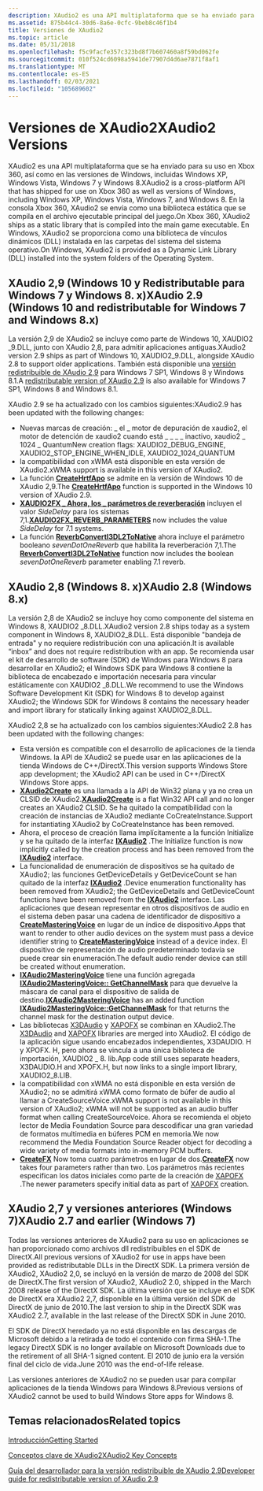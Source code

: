 ```yaml
---
description: XAudio2 es una API multiplataforma que se ha enviado para su uso en Xbox 360, así como en las versiones de Windows, incluidas Windows XP, Windows Vista, Windows 7 y Windows 8.
ms.assetid: 875b44c4-30d6-8a6e-0cfc-9beb8c46f1b4
title: Versiones de XAudio2
ms.topic: article
ms.date: 05/31/2018
ms.openlocfilehash: f5c9facfe357c323bd8f7b607460a8f59bd062fe
ms.sourcegitcommit: 010f524cd6098a5941de77907d4d6ae7871f8af1
ms.translationtype: MT
ms.contentlocale: es-ES
ms.lasthandoff: 02/03/2021
ms.locfileid: "105689602"
---
```

# <a name="xaudio2-versions"></a><span data-ttu-id="aae48-103">Versiones de XAudio2</span><span class="sxs-lookup"><span data-stu-id="aae48-103">XAudio2 Versions</span></span>

<span data-ttu-id="aae48-104">XAudio2 es una API multiplataforma que se ha enviado para su uso en Xbox 360, así como en las versiones de Windows, incluidas Windows XP, Windows Vista, Windows 7 y Windows 8.</span><span class="sxs-lookup"><span data-stu-id="aae48-104">XAudio2 is a cross-platform API that has shipped for use on Xbox 360 as well as versions of Windows, including Windows XP, Windows Vista, Windows 7, and Windows 8.</span></span> <span data-ttu-id="aae48-105">En la consola Xbox 360, XAudio2 se envía como una biblioteca estática que se compila en el archivo ejecutable principal del juego.</span><span class="sxs-lookup"><span data-stu-id="aae48-105">On Xbox 360, XAudio2 ships as a static library that is compiled into the main game executable.</span></span> <span data-ttu-id="aae48-106">En Windows, XAudio2 se proporciona como una biblioteca de vínculos dinámicos (DLL) instalada en las carpetas del sistema del sistema operativo.</span><span class="sxs-lookup"><span data-stu-id="aae48-106">On Windows, XAudio2 is provided as a Dynamic Link Library (DLL) installed into the system folders of the Operating System.</span></span>

## <a name="xaudio-29-windows-10-and-redistributable-for-windows-7-and-windows-8x"></a><span data-ttu-id="aae48-107">XAudio 2,9 (Windows 10 y Redistributable para Windows 7 y Windows 8. x)</span><span class="sxs-lookup"><span data-stu-id="aae48-107">XAudio 2.9 (Windows 10 and redistributable for Windows 7 and Windows 8.x)</span></span>

<span data-ttu-id="aae48-108">La versión 2,9 de XAudio2 se incluye como parte de Windows 10, XAUDIO2 \_9.DLL, junto con XAudio 2,8, para admitir aplicaciones antiguas.</span><span class="sxs-lookup"><span data-stu-id="aae48-108">XAudio2 version 2.9 ships as part of Windows 10, XAUDIO2\_9.DLL, alongside XAudio 2.8 to support older applications.</span></span> <span data-ttu-id="aae48-109">También está disponible una [versión redistribuible de XAudio 2,9](xaudio2-redistributable.md) para Windows 7 SP1, Windows 8 y Windows 8.1.</span><span class="sxs-lookup"><span data-stu-id="aae48-109">A [redistributable version of XAudio 2.9](xaudio2-redistributable.md) is also available for Windows 7 SP1, Windows 8 and Windows 8.1.</span></span>

<span data-ttu-id="aae48-110">XAudio 2.9 se ha actualizado con los cambios siguientes:</span><span class="sxs-lookup"><span data-stu-id="aae48-110">XAudio2.9 has been updated with the following changes:</span></span>

-   <span data-ttu-id="aae48-111">Nuevas marcas de creación: \_ el \_ motor de depuración de xaudio2, el motor de detención de xaudio2 cuando está \_ \_ \_ \_ inactivo, xaudio2 \_ 1024 \_ Quantum</span><span class="sxs-lookup"><span data-stu-id="aae48-111">New creation flags: XAUDIO2\_DEBUG\_ENGINE, XAUDIO2\_STOP\_ENGINE\_WHEN\_IDLE, XAUDIO2\_1024\_QUANTUM</span></span>
-   <span data-ttu-id="aae48-112">la compatibilidad con xWMA está disponible en esta versión de XAudio2.</span><span class="sxs-lookup"><span data-stu-id="aae48-112">xWMA support is available in this version of XAudio2.</span></span>
-   <span data-ttu-id="aae48-113">La función [**CreateHrtfApo**](/windows/desktop/api/HrtfApoApi/nf-hrtfapoapi-createhrtfapo) se admite en la versión de Windows 10 de XAudio 2,9.</span><span class="sxs-lookup"><span data-stu-id="aae48-113">The [**CreateHrtfApo**](/windows/desktop/api/HrtfApoApi/nf-hrtfapoapi-createhrtfapo) function is supported in the Windows 10 version of XAudio 2.9.</span></span>
-   <span data-ttu-id="aae48-114">[**XAUDIO2FX \_ Ahora, los \_ parámetros de reverberación**](/windows/desktop/api/xaudio2fx/ns-xaudio2fx-xaudio2fx_reverb_parameters) incluyen el valor *SideDelay* para los sistemas 7,1.</span><span class="sxs-lookup"><span data-stu-id="aae48-114">[**XAUDIO2FX\_REVERB\_PARAMETERS**](/windows/desktop/api/xaudio2fx/ns-xaudio2fx-xaudio2fx_reverb_parameters) now includes the value *SideDelay* for 7.1 systems.</span></span>
-   <span data-ttu-id="aae48-115">La función [**ReverbConvertI3DL2ToNative**](/windows/desktop/api/xaudio2fx/nf-xaudio2fx-reverbconverti3dl2tonative) ahora incluye el parámetro booleano *sevenDotOneReverb* que habilita la reverberación 7,1.</span><span class="sxs-lookup"><span data-stu-id="aae48-115">The [**ReverbConvertI3DL2ToNative**](/windows/desktop/api/xaudio2fx/nf-xaudio2fx-reverbconverti3dl2tonative) function now includes the boolean *sevenDotOneReverb* parameter enabling 7.1 reverb.</span></span>

## <a name="xaudio-28-windows-8x"></a><span data-ttu-id="aae48-116">XAudio 2,8 (Windows 8. x)</span><span class="sxs-lookup"><span data-stu-id="aae48-116">XAudio 2.8 (Windows 8.x)</span></span>

<span data-ttu-id="aae48-117">La versión 2,8 de XAudio2 se incluye hoy como componente del sistema en Windows 8, XAUDIO2 \_8.DLL.</span><span class="sxs-lookup"><span data-stu-id="aae48-117">XAudio2 version 2.8 ships today as a system component in Windows 8, XAUDIO2\_8.DLL.</span></span> <span data-ttu-id="aae48-118">Está disponible "bandeja de entrada" y no requiere redistribución con una aplicación.</span><span class="sxs-lookup"><span data-stu-id="aae48-118">It is available “inbox” and does not require redistribution with an app.</span></span> <span data-ttu-id="aae48-119">Se recomienda usar el kit de desarrollo de software (SDK) de Windows para Windows 8 para desarrollar en XAudio2; el Windows SDK para Windows 8 contiene la biblioteca de encabezado e importación necesaria para vincular estáticamente con XAUDIO2 \_8.DLL.</span><span class="sxs-lookup"><span data-stu-id="aae48-119">We recommend to use the Windows Software Development Kit (SDK) for Windows 8 to develop against XAudio2; the Windows SDK for Windows 8 contains the necessary header and import library for statically linking against XAUDIO2\_8.DLL.</span></span>

<span data-ttu-id="aae48-120">XAudio2 2,8 se ha actualizado con los cambios siguientes:</span><span class="sxs-lookup"><span data-stu-id="aae48-120">XAudio2 2.8 has been updated with the following changes:</span></span>

-   <span data-ttu-id="aae48-121">Esta versión es compatible con el desarrollo de aplicaciones de la tienda Windows. la API de XAudio2 se puede usar en las aplicaciones de la tienda Windows de C++/DirectX.</span><span class="sxs-lookup"><span data-stu-id="aae48-121">This version supports Windows Store app development; the XAudio2 API can be used in C++/DirectX Windows Store apps.</span></span>
-   <span data-ttu-id="aae48-122">[**XAudio2Create**](/windows/desktop/api/xaudio2/nf-xaudio2-xaudio2create) es una llamada a la API de Win32 plana y ya no crea un CLSID de XAudio2.</span><span class="sxs-lookup"><span data-stu-id="aae48-122">[**XAudio2Create**](/windows/desktop/api/xaudio2/nf-xaudio2-xaudio2create) is a flat Win32 API call and no longer creates an XAudio2 CLSID.</span></span> <span data-ttu-id="aae48-123">Se ha quitado la compatibilidad con la creación de instancias de XAudio2 mediante CoCreateInstance.</span><span class="sxs-lookup"><span data-stu-id="aae48-123">Support for instantiating XAudio2 by CoCreateInstance has been removed.</span></span>
-   <span data-ttu-id="aae48-124">Ahora, el proceso de creación llama implícitamente a la función Initialize y se ha quitado de la interfaz [**IXAudio2**](/windows/desktop/api/xaudio2/nn-xaudio2-ixaudio2) .</span><span class="sxs-lookup"><span data-stu-id="aae48-124">The Initialize function is now implicitly called by the creation process and has been removed from the [**IXAudio2**](/windows/desktop/api/xaudio2/nn-xaudio2-ixaudio2) interface.</span></span>
-   <span data-ttu-id="aae48-125">La funcionalidad de enumeración de dispositivos se ha quitado de XAudio2; las funciones GetDeviceDetails y GetDeviceCount se han quitado de la interfaz [**IXAudio2**](/windows/desktop/api/xaudio2/nn-xaudio2-ixaudio2) .</span><span class="sxs-lookup"><span data-stu-id="aae48-125">Device enumeration functionality has been removed from XAudio2; the GetDeviceDetails and GetDeviceCount functions have been removed from the [**IXAudio2**](/windows/desktop/api/xaudio2/nn-xaudio2-ixaudio2) interface.</span></span> <span data-ttu-id="aae48-126">Las aplicaciones que desean representar en otros dispositivos de audio en el sistema deben pasar una cadena de identificador de dispositivo a [**CreateMasteringVoice**](/windows/win32/api/xaudio2/nf-xaudio2-ixaudio2-createmasteringvoice) en lugar de un índice de dispositivo.</span><span class="sxs-lookup"><span data-stu-id="aae48-126">Apps that want to render to other audio devices on the system must pass a device identifier string to [**CreateMasteringVoice**](/windows/win32/api/xaudio2/nf-xaudio2-ixaudio2-createmasteringvoice) instead of a device index.</span></span> <span data-ttu-id="aae48-127">El dispositivo de representación de audio predeterminado todavía se puede crear sin enumeración.</span><span class="sxs-lookup"><span data-stu-id="aae48-127">The default audio render device can still be created without enumeration.</span></span>
-   <span data-ttu-id="aae48-128">[**IXAudio2MasteringVoice**](/windows/desktop/api/xaudio2/nn-xaudio2-ixaudio2masteringvoice) tiene una función agregada [**IXAudio2MasteringVoice:: GetChannelMask**](/windows/win32/api/xaudio2/nf-xaudio2-ixaudio2masteringvoice-getchannelmask) para que devuelve la máscara de canal para el dispositivo de salida de destino.</span><span class="sxs-lookup"><span data-stu-id="aae48-128">[**IXAudio2MasteringVoice**](/windows/desktop/api/xaudio2/nn-xaudio2-ixaudio2masteringvoice) has an added function [**IXAudio2MasteringVoice::GetChannelMask**](/windows/win32/api/xaudio2/nf-xaudio2-ixaudio2masteringvoice-getchannelmask) for that returns the channel mask for the destination output device.</span></span>
-   <span data-ttu-id="aae48-129">Las bibliotecas [X3DAudio](x3daudio.md) y [XAPOFX](xapofx-overview.md) se combinan en XAudio2.</span><span class="sxs-lookup"><span data-stu-id="aae48-129">The [X3DAudio](x3daudio.md) and [XAPOFX](xapofx-overview.md) libraries are merged into XAudio2.</span></span> <span data-ttu-id="aae48-130">El código de la aplicación sigue usando encabezados independientes, X3DAUDIO. H y XPOFX. H, pero ahora se vincula a una única biblioteca de importación, XAUDIO2 \_ 8. lib.</span><span class="sxs-lookup"><span data-stu-id="aae48-130">App code still uses separate headers, X3DAUDIO.H and XPOFX.H, but now links to a single import library, XAUDIO2\_8.LIB.</span></span>
-   <span data-ttu-id="aae48-131">la compatibilidad con xWMA no está disponible en esta versión de XAudio2; no se admitirá xWMA como formato de búfer de audio al llamar a CreateSourceVoice.</span><span class="sxs-lookup"><span data-stu-id="aae48-131">xWMA support is not available in this version of XAudio2; xWMA will not be supported as an audio buffer format when calling CreateSourceVoice.</span></span> <span data-ttu-id="aae48-132">Ahora se recomienda el objeto lector de Media Foundation Source para descodificar una gran variedad de formatos multimedia en búferes PCM en memoria.</span><span class="sxs-lookup"><span data-stu-id="aae48-132">We now recommend the Media Foundation Source Reader object for decoding a wide variety of media formats into in-memory PCM buffers.</span></span>
-   <span data-ttu-id="aae48-133">[**CreateFX**](/windows/desktop/api/XAPOFX/nf-xapofx-createfx) Now toma cuatro parámetros en lugar de dos.</span><span class="sxs-lookup"><span data-stu-id="aae48-133">[**CreateFX**](/windows/desktop/api/XAPOFX/nf-xapofx-createfx) now takes four parameters rather than two.</span></span> <span data-ttu-id="aae48-134">Los parámetros más recientes especifican los datos iniciales como parte de la creación de [XAPOFX](xapofx-overview.md) .</span><span class="sxs-lookup"><span data-stu-id="aae48-134">The newer parameters specify initial data as part of [XAPOFX](xapofx-overview.md) creation.</span></span>

## <a name="xaudio-27-and-earlier-windows-7"></a><span data-ttu-id="aae48-135">XAudio 2,7 y versiones anteriores (Windows 7)</span><span class="sxs-lookup"><span data-stu-id="aae48-135">XAudio 2.7 and earlier (Windows 7)</span></span>

<span data-ttu-id="aae48-136">Todas las versiones anteriores de XAudio2 para su uso en aplicaciones se han proporcionado como archivos dll redistribuibles en el SDK de DirectX.</span><span class="sxs-lookup"><span data-stu-id="aae48-136">All previous versions of XAudio2 for use in apps have been provided as redistributable DLLs in the DirectX SDK.</span></span> <span data-ttu-id="aae48-137">La primera versión de XAudio2, XAudio2 2,0, se incluyó en la versión de marzo de 2008 del SDK de DirectX.</span><span class="sxs-lookup"><span data-stu-id="aae48-137">The first version of XAudio2, XAudio2 2.0, shipped in the March 2008 release of the DirectX SDK.</span></span> <span data-ttu-id="aae48-138">La última versión que se incluye en el SDK de DirectX era XAudio2 2,7, disponible en la última versión del SDK de DirectX de junio de 2010.</span><span class="sxs-lookup"><span data-stu-id="aae48-138">The last version to ship in the DirectX SDK was XAudio2 2.7, available in the last release of the DirectX SDK in June 2010.</span></span>

<span data-ttu-id="aae48-139">El SDK de DirectX heredado ya no está disponible en las descargas de Microsoft debido a la retirada de todo el contenido con firma SHA-1.</span><span class="sxs-lookup"><span data-stu-id="aae48-139">The legacy DirectX SDK is no longer available on Microsoft Downloads due to the retirement of all SHA-1 signed content.</span></span> <span data-ttu-id="aae48-140">El 2010 de junio era la versión final del ciclo de vida.</span><span class="sxs-lookup"><span data-stu-id="aae48-140">June 2010 was the end-of-life release.</span></span>

<span data-ttu-id="aae48-141">Las versiones anteriores de XAudio2 no se pueden usar para compilar aplicaciones de la tienda Windows para Windows 8.</span><span class="sxs-lookup"><span data-stu-id="aae48-141">Previous versions of XAudio2 cannot be used to build Windows Store apps for Windows 8.</span></span>

## <a name="related-topics"></a><span data-ttu-id="aae48-142">Temas relacionados</span><span class="sxs-lookup"><span data-stu-id="aae48-142">Related topics</span></span>

<dl> <dt>

[<span data-ttu-id="aae48-143">Introducción</span><span class="sxs-lookup"><span data-stu-id="aae48-143">Getting Started</span></span>](getting-started.md)
</dt> <dt>

[<span data-ttu-id="aae48-144">Conceptos clave de XAudio2</span><span class="sxs-lookup"><span data-stu-id="aae48-144">XAudio2 Key Concepts</span></span>](xaudio2-key-concepts.md)
</dt> </dl>

[<span data-ttu-id="aae48-145">Guía del desarrollador para la versión redistribuible de XAudio 2.9</span><span class="sxs-lookup"><span data-stu-id="aae48-145">Developer guide for redistributable version of XAudio 2.9</span></span>](xaudio2-redistributable.md)
</dt> </dl>
 

 
